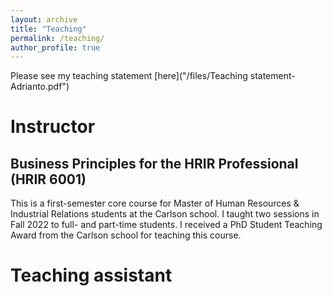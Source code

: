 ```yaml
---
layout: archive
title: "Teaching"
permalink: /teaching/
author_profile: true
---
```


Please see my teaching statement [here]("/files/Teaching statement-Adrianto.pdf")

# Instructor

## Business Principles for the HRIR Professional (HRIR 6001)

This is a first-semester core course for Master of Human Resources & Industrial Relations students at the Carlson school. I taught two sessions in Fall 2022 to full- and part-time students. I received a PhD Student Teaching Award from the Carlson school for teaching this course.

# Teaching assistant
